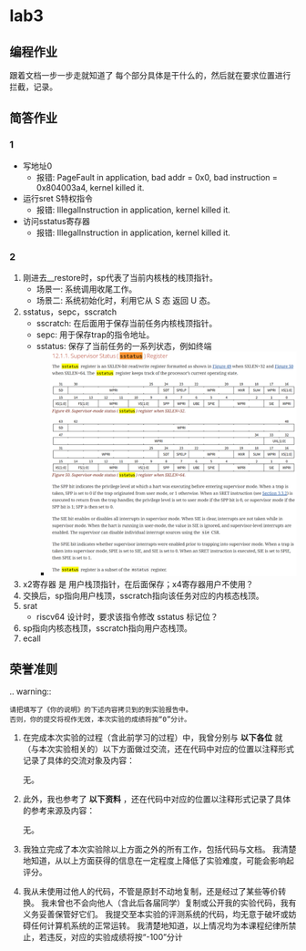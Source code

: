 # lab3

## 编程作业

跟着文档一步一步走就知道了 每个部分具体是干什么的，然后就在要求位置进行拦截，记录。

## 简答作业

### 1

- 写地址0
    - 报错: PageFault in application, bad addr = 0x0, bad instruction = 0x804003a4, kernel killed it.
- 运行sret S特权指令
    - 报错: IllegalInstruction in application, kernel killed it.
- 访问sstatus寄存器
    - 报错: IllegalInstruction in application, kernel killed it.

### 2

1. 刚进去__restore时，sp代表了当前内核栈的栈顶指针。
    - 场景一: 系统调用收尾工作。
    - 场景二: 系统初始化时，利用它从 S 态 返回 U 态。
2. sstatus，sepc，sscratch
    - sscratch: 在后面用于保存当前任务内核栈顶指针。
    - sepc: 用于保存trap的指令地址。
    - sstatus: 保存了当前任务的一系列状态，例如终端
        - ![Alt text](image-1.png)
3. x2寄存器 是 用户栈顶指针，在后面保存；x4寄存器用户不使用？
4. 交换后，sp指向用户栈顶，sscratch指向该任务对应的内核态栈顶。
5. srat
    - riscv64 设计时，要求该指令修改 sstatus 标记位？
6. sp指向内核态栈顶，sscratch指向用户态栈顶。
7. ecall



**荣誉准则**
----------------
.. warning::
    
    请把填写了《你的说明》的下述内容拷贝到的到实验报告中。
    否则，你的提交将视作无效，本次实验的成绩将按“0”分计。

1. 在完成本次实验的过程（含此前学习的过程）中，我曾分别与 **以下各位** 就（与本次实验相关的）以下方面做过交流，还在代码中对应的位置以注释形式记录了具体的交流对象及内容：

    无。

2. 此外，我也参考了 **以下资料** ，还在代码中对应的位置以注释形式记录了具体的参考来源及内容：

    无。

3. 我独立完成了本次实验除以上方面之外的所有工作，包括代码与文档。
我清楚地知道，从以上方面获得的信息在一定程度上降低了实验难度，可能会影响起评分。

4. 我从未使用过他人的代码，不管是原封不动地复制，还是经过了某些等价转换。
我未曾也不会向他人（含此后各届同学）复制或公开我的实验代码，我有义务妥善保管好它们。
我提交至本实验的评测系统的代码，均无意于破坏或妨碍任何计算机系统的正常运转。
我清楚地知道，以上情况均为本课程纪律所禁止，若违反，对应的实验成绩将按“-100”分计